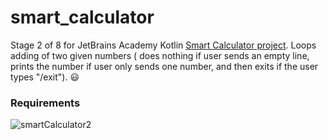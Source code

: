 # smart_calculator
Stage 2 of 8 for JetBrains Academy Kotlin [Smart Calculator project](https://hyperskill.org/projects/88/stages/487/implement). Loops adding of two given numbers ( does nothing if user sends an empty line, prints the number if user only sends one number, and then exits if the user types "/exit"). :smiley:
### Requirements
![smartCalculator2](https://user-images.githubusercontent.com/64429863/84605276-2a707180-ae6a-11ea-9ed6-322909b91a58.jpg)
